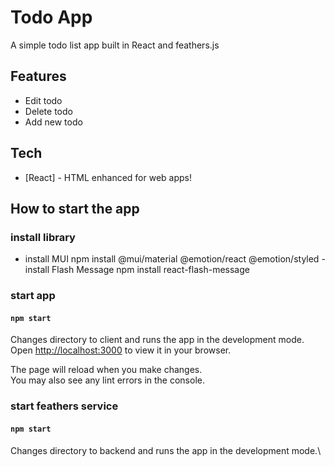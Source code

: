 # Todo App

A simple todo list app built in React and feathers.js

## Features

- Edit todo
- Delete todo
- Add new todo

## Tech

- [React] - HTML enhanced for web apps!

## How to start the app

### install library
- install MUI
npm install @mui/material @emotion/react @emotion/styled
-install Flash Message
npm install react-flash-message

### start app

#### `npm start`
Changes directory to client and runs the app in the development mode.\
Open [http://localhost:3000](http://localhost:3000) to view it in your browser.

The page will reload when you make changes.\
You may also see any lint errors in the console.


### start feathers service

#### `npm start`
Changes directory to backend and runs the app in the development mode.\




